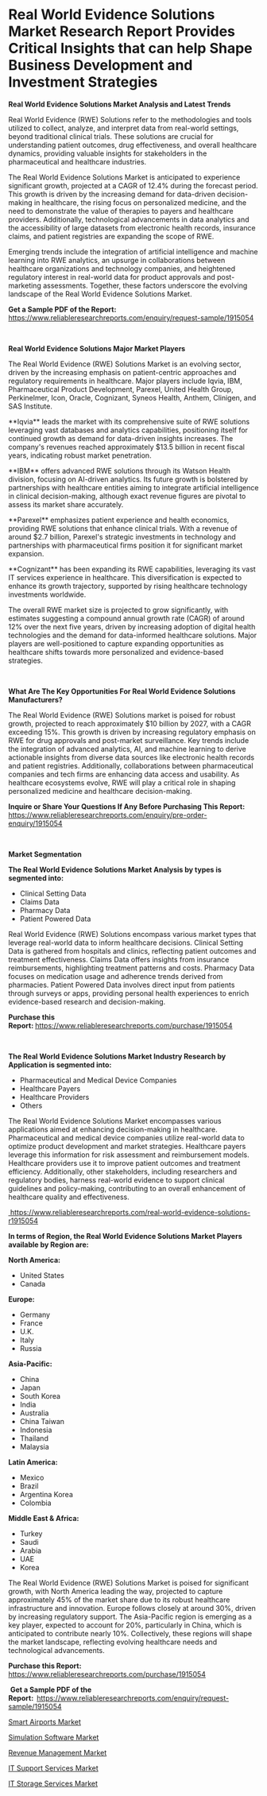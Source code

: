 <p><h1>Real World Evidence Solutions Market Research Report Provides Critical Insights that can help Shape Business Development and Investment Strategies</h1></p><p><strong>Real World Evidence Solutions Market Analysis and Latest Trends</strong></p>
<p><p>Real World Evidence (RWE) Solutions refer to the methodologies and tools utilized to collect, analyze, and interpret data from real-world settings, beyond traditional clinical trials. These solutions are crucial for understanding patient outcomes, drug effectiveness, and overall healthcare dynamics, providing valuable insights for stakeholders in the pharmaceutical and healthcare industries. </p><p>The Real World Evidence Solutions Market is anticipated to experience significant growth, projected at a CAGR of 12.4% during the forecast period. This growth is driven by the increasing demand for data-driven decision-making in healthcare, the rising focus on personalized medicine, and the need to demonstrate the value of therapies to payers and healthcare providers. Additionally, technological advancements in data analytics and the accessibility of large datasets from electronic health records, insurance claims, and patient registries are expanding the scope of RWE. </p><p>Emerging trends include the integration of artificial intelligence and machine learning into RWE analytics, an upsurge in collaborations between healthcare organizations and technology companies, and heightened regulatory interest in real-world data for product approvals and post-marketing assessments. Together, these factors underscore the evolving landscape of the Real World Evidence Solutions Market.</p></p>
<p><strong>Get a Sample PDF of the Report:&nbsp;</strong> <a href="https://www.reliableresearchreports.com/enquiry/request-sample/1915054?utm_campaign=41&utm_medium=2&utm_source=Github&utm_content=ia&utm_term=10032025&utm_id=real-world-evidence-solutions">https://www.reliableresearchreports.com/enquiry/request-sample/1915054</a></p>
<p>&nbsp;</p>
<p><strong>Real World Evidence Solutions Major Market Players</strong></p>
<p><p>The Real World Evidence (RWE) Solutions Market is an evolving sector, driven by the increasing emphasis on patient-centric approaches and regulatory requirements in healthcare. Major players include Iqvia, IBM, Pharmaceutical Product Development, Parexel, United Health Group, Perkinelmer, Icon, Oracle, Cognizant, Syneos Health, Anthem, Clinigen, and SAS Institute.</p><p>**Iqvia** leads the market with its comprehensive suite of RWE solutions leveraging vast databases and analytics capabilities, positioning itself for continued growth as demand for data-driven insights increases. The company's revenues reached approximately $13.5 billion in recent fiscal years, indicating robust market penetration.</p><p>**IBM** offers advanced RWE solutions through its Watson Health division, focusing on AI-driven analytics. Its future growth is bolstered by partnerships with healthcare entities aiming to integrate artificial intelligence in clinical decision-making, although exact revenue figures are pivotal to assess its market share accurately.</p><p>**Parexel** emphasizes patient experience and health economics, providing RWE solutions that enhance clinical trials. With a revenue of around $2.7 billion, Parexel's strategic investments in technology and partnerships with pharmaceutical firms position it for significant market expansion.</p><p>**Cognizant** has been expanding its RWE capabilities, leveraging its vast IT services experience in healthcare. This diversification is expected to enhance its growth trajectory, supported by rising healthcare technology investments worldwide.</p><p>The overall RWE market size is projected to grow significantly, with estimates suggesting a compound annual growth rate (CAGR) of around 12% over the next five years, driven by increasing adoption of digital health technologies and the demand for data-informed healthcare solutions. Major players are well-positioned to capture expanding opportunities as healthcare shifts towards more personalized and evidence-based strategies.</p></p>
<p>&nbsp;</p>
<p><strong>What Are The Key Opportunities For Real World Evidence Solutions Manufacturers?</strong></p>
<p><p>The Real World Evidence (RWE) Solutions market is poised for robust growth, projected to reach approximately $10 billion by 2027, with a CAGR exceeding 15%. This growth is driven by increasing regulatory emphasis on RWE for drug approvals and post-market surveillance. Key trends include the integration of advanced analytics, AI, and machine learning to derive actionable insights from diverse data sources like electronic health records and patient registries. Additionally, collaborations between pharmaceutical companies and tech firms are enhancing data access and usability. As healthcare ecosystems evolve, RWE will play a critical role in shaping personalized medicine and healthcare decision-making.</p></p>
<p><strong>Inquire or Share Your Questions If Any Before Purchasing This Report:</strong> <a href="https://www.reliableresearchreports.com/enquiry/pre-order-enquiry/1915054?utm_campaign=41&utm_medium=2&utm_source=Github&utm_content=ia&utm_term=10032025&utm_id=real-world-evidence-solutions">https://www.reliableresearchreports.com/enquiry/pre-order-enquiry/1915054</a></p>
<p>&nbsp;</p>
<p><strong>Market Segmentation</strong></p>
<p><strong>The Real World Evidence Solutions Market Analysis by types is segmented into:</strong></p>
<p><ul><li>Clinical Setting Data</li><li>Claims Data</li><li>Pharmacy Data</li><li>Patient Powered Data</li></ul></p>
<p><p>Real World Evidence (RWE) Solutions encompass various market types that leverage real-world data to inform healthcare decisions. Clinical Setting Data is gathered from hospitals and clinics, reflecting patient outcomes and treatment effectiveness. Claims Data offers insights from insurance reimbursements, highlighting treatment patterns and costs. Pharmacy Data focuses on medication usage and adherence trends derived from pharmacies. Patient Powered Data involves direct input from patients through surveys or apps, providing personal health experiences to enrich evidence-based research and decision-making.</p></p>
<p><strong>Purchase this Report:&nbsp;</strong><a href="https://www.reliableresearchreports.com/purchase/1915054?utm_campaign=41&utm_medium=2&utm_source=Github&utm_content=ia&utm_term=10032025&utm_id=real-world-evidence-solutions">https://www.reliableresearchreports.com/purchase/1915054</a></p>
<p>&nbsp;</p>
<p><strong>The Real World Evidence Solutions Market Industry Research by Application is segmented into:</strong></p>
<p><ul><li>Pharmaceutical and Medical Device Companies</li><li>Healthcare Payers</li><li>Healthcare Providers</li><li>Others</li></ul></p>
<p><p>The Real World Evidence Solutions Market encompasses various applications aimed at enhancing decision-making in healthcare. Pharmaceutical and medical device companies utilize real-world data to optimize product development and market strategies. Healthcare payers leverage this information for risk assessment and reimbursement models. Healthcare providers use it to improve patient outcomes and treatment efficiency. Additionally, other stakeholders, including researchers and regulatory bodies, harness real-world evidence to support clinical guidelines and policy-making, contributing to an overall enhancement of healthcare quality and effectiveness.</p></p>
<p><a href="https://www.reliableresearchreports.com/real-world-evidence-solutions-r1915054?utm_campaign=41&utm_medium=2&utm_source=Github&utm_content=ia&utm_term=10032025&utm_id=real-world-evidence-solutions">&nbsp;https://www.reliableresearchreports.com/real-world-evidence-solutions-r1915054</a></p>
<p><strong>In terms of Region, the Real World Evidence Solutions Market Players available by Region are:</strong></p>
<p>
    <p> <strong> North America: </strong>
        <ul>
            <li>United States</li>
            <li>Canada</li>
        </ul>
        </p> 
    <p> <strong> Europe: </strong>
        <ul>
            <li>Germany</li>
            <li>France</li>
            <li>U.K.</li>
            <li>Italy</li>
            <li>Russia</li>
        </ul>
        </p> 
    <p> <strong> Asia-Pacific: </strong>
        <ul>
            <li>China</li>
            <li>Japan</li>
            <li>South Korea</li>
            <li>India</li>
            <li>Australia</li>
            <li>China Taiwan</li>
            <li>Indonesia</li>
            <li>Thailand</li>
            <li>Malaysia</li>
        </ul>
        </p> 
    <p> <strong> Latin America: </strong>
        <ul>
            <li>Mexico</li>
            <li>Brazil</li>
            <li>Argentina Korea</li>
            <li>Colombia</li>
        </ul>
        </p> 
    <p> <strong> Middle East & Africa: </strong>
        <ul>
            <li>Turkey</li>
            <li>Saudi</li>
            <li>Arabia</li>
            <li>UAE</li>
            <li>Korea</li>
        </ul>
    </p>
    </p>
<p><p>The Real World Evidence (RWE) Solutions Market is poised for significant growth, with North America leading the way, projected to capture approximately 45% of the market share due to its robust healthcare infrastructure and innovation. Europe follows closely at around 30%, driven by increasing regulatory support. The Asia-Pacific region is emerging as a key player, expected to account for 20%, particularly in China, which is anticipated to contribute nearly 10%. Collectively, these regions will shape the market landscape, reflecting evolving healthcare needs and technological advancements.</p></p>
<p><strong>Purchase this Report: </strong><a href="https://www.reliableresearchreports.com/purchase/1915054?utm_campaign=41&utm_medium=2&utm_source=Github&utm_content=ia&utm_term=10032025&utm_id=real-world-evidence-solutions">https://www.reliableresearchreports.com/purchase/1915054</a></p>
<p>&nbsp;<strong>Get a Sample PDF of the Report:&nbsp;&nbsp;</strong><a href="https://www.reliableresearchreports.com/enquiry/request-sample/1915054?utm_campaign=41&utm_medium=2&utm_source=Github&utm_content=ia&utm_term=10032025&utm_id=real-world-evidence-solutions">https://www.reliableresearchreports.com/enquiry/request-sample/1915054</a></p>
<p><strong></strong></p>
<p><p><a href="https://github.com/baatetoshda/Market-Research-Report-List-1/blob/main/smart-airports-market.md?utm_campaign=41&utm_medium=2&utm_source=Github&utm_content=ia&utm_term=10032025&utm_id=real-world-evidence-solutions">Smart Airports Market</a></p><p><a href="https://github.com/sutrejaron/Market-Research-Report-List-1/blob/main/simulation-software-market.md?utm_campaign=41&utm_medium=2&utm_source=Github&utm_content=ia&utm_term=10032025&utm_id=real-world-evidence-solutions">Simulation Software Market</a></p><p><a href="https://github.com/siwerhommer97/Market-Research-Report-List-1/blob/main/revenue-management-market.md?utm_campaign=41&utm_medium=2&utm_source=Github&utm_content=ia&utm_term=10032025&utm_id=real-world-evidence-solutions">Revenue Management Market</a></p><p><a href="https://github.com/tabormahay2f/Market-Research-Report-List-1/blob/main/it-support-services-market.md?utm_campaign=41&utm_medium=2&utm_source=Github&utm_content=ia&utm_term=10032025&utm_id=real-world-evidence-solutions">IT Support Services Market</a></p><p><a href="https://github.com/naingbiner7i/Market-Research-Report-List-1/blob/main/it-storage-services-market.md?utm_campaign=41&utm_medium=2&utm_source=Github&utm_content=ia&utm_term=10032025&utm_id=real-world-evidence-solutions">IT Storage Services Market</a></p></p>